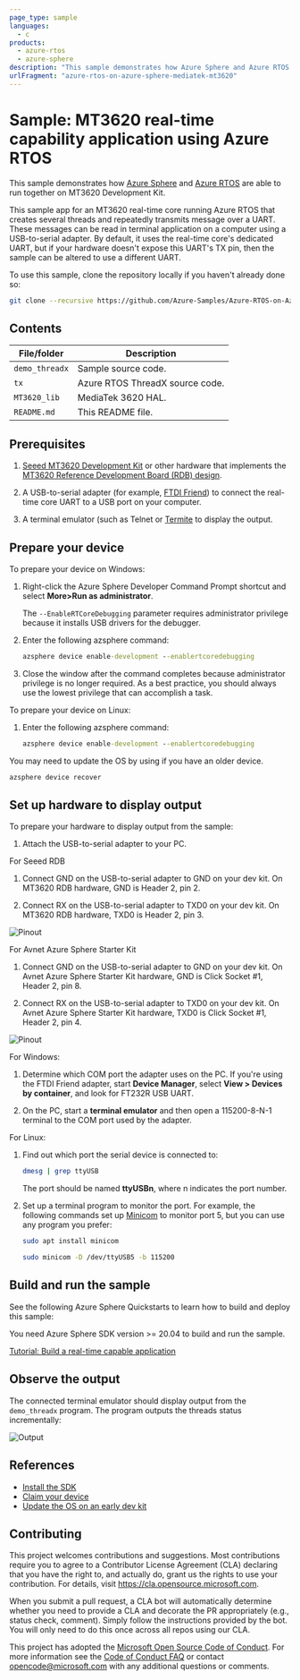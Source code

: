 ```yaml
---
page_type: sample
languages:
  - c
products:
  - azure-rtos
  - azure-sphere
description: "This sample demonstrates how Azure Sphere and Azure RTOS are able to run together on MT3620 Development Kit."
urlFragment: "azure-rtos-on-azure-sphere-mediatek-mt3620"
---
```


# Sample: MT3620 real-time capability application using Azure RTOS

This sample demonstrates how [Azure Sphere](https://azure.com/sphere) and [Azure RTOS](https://azure.com/rtos) are able to run together on MT3620 Development Kit.

This sample app for an MT3620 real-time core running Azure RTOS that creates several threads and repeatedly transmits message over a UART. These messages can be read in terminal application on a computer using a USB-to-serial adapter. By default, it uses the real-time core's dedicated UART, but if your hardware doesn't expose this UART's TX pin, then the sample can be altered to use a different UART.

To use this sample, clone the repository locally if you haven't already done so:

```bash
git clone --recursive https://github.com/Azure-Samples/Azure-RTOS-on-Azure-Sphere-Mediatek-MT3620
```

## Contents

| File/folder    | Description                     |
| -------------- | ------------------------------- |
| `demo_threadx` | Sample source code.             |
| `tx`           | Azure RTOS ThreadX source code. |
| `MT3620_lib`   | MediaTek 3620 HAL.              |
| `README.md`    | This README file.               |

## Prerequisites

1. [Seeed MT3620 Development Kit](https://aka.ms/azurespheredevkits) or other hardware that implements the [MT3620 Reference Development Board (RDB) design](https://docs.microsoft.com/azure-sphere/hardware/mt3620-reference-board-design).

1. A USB-to-serial adapter (for example, [FTDI Friend](https://www.digikey.com/catalog/en/partgroup/ftdi-friend/60311)) to connect the real-time core UART to a USB port on your computer.

1. A terminal emulator (such as Telnet or [Termite](https://www.compuphase.com/software_termite.htm) to display the output.

## Prepare your device

To prepare your device on Windows:

1. Right-click the Azure Sphere Developer Command Prompt shortcut and select **More>Run as administrator**.

   The `--EnableRTCoreDebugging` parameter requires administrator privilege because it installs USB drivers for the debugger.

1. Enter the following azsphere command:

   ```cmd
   azsphere device enable-development --enablertcoredebugging
   ```

1. Close the window after the command completes because administrator privilege is no longer required. As a best practice, you should always use the lowest privilege that can accomplish a task.

To prepare your device on Linux:

1. Enter the following azsphere command:

   ```cmd
   azsphere device enable-development --enablertcoredebugging
   ```

You may need to update the OS by using if you have an older device.

```cmd
azsphere device recover
```

## Set up hardware to display output

To prepare your hardware to display output from the sample:

1. Attach the USB-to-serial adapter to your PC.

For Seeed RDB

1. Connect GND on the USB-to-serial adapter to GND on your dev kit. On MT3620 RDB hardware, GND is Header 2, pin 2.

1. Connect RX on the USB-to-serial adapter to TXD0 on your dev kit. On MT3620 RDB hardware, TXD0 is Header 2, pin 3.

![Pinout](./docs/image/mt3620-rdb-headers.png)

For Avnet Azure Sphere Starter Kit

1. Connect GND on the USB-to-serial adapter to GND on your dev kit. On Avnet Azure Sphere Starter Kit hardware, GND is Click Socket #1, Header 2, pin 8.

1. Connect RX on the USB-to-serial adapter to TXD0 on your dev kit. On Avnet Azure Sphere Starter Kit hardware, TXD0 is Click Socket #1, Header 2, pin 4.

![Pinout](./docs/image/avnet-mt3620-sk-IUS0.png)

For Windows:

1. Determine which COM port the adapter uses on the PC. If you're using the FTDI Friend adapter, start **Device Manager**, select **View > Devices by container**, and look for FT232R USB UART.

1. On the PC, start a **terminal emulator** and then open a 115200-8-N-1 terminal to the COM port used by the adapter.

For Linux:

1. Find out which port the serial device is connected to:

   ```bash
   dmesg | grep ttyUSB
   ```

   The port should be named **ttyUSBn**, where n indicates the port number.

1. Set up a terminal program to monitor the port. For example, the following commands set up [Minicom](https://help.ubuntu.com/community/Minicom) to monitor port 5, but you can use any program you prefer:

   ```bash
   sudo apt install minicom

   sudo minicom -D /dev/ttyUSB5 -b 115200
   ```

## Build and run the sample

See the following Azure Sphere Quickstarts to learn how to build and deploy this sample:

You need Azure Sphere SDK version >= 20.04 to build and run the sample.

[Tutorial: Build a real-time capable application](https://docs.microsoft.com/azure-sphere/install/qs-real-time-application?tabs=windows&pivots=visual-studio)

## Observe the output

The connected terminal emulator should display output from the `demo_threadx` program. The program outputs the threads status incrementally:

![Output](./docs/image/threadx-counter.png)

## References

- [Install the SDK](https://docs.microsoft.com/azure-sphere/install/overview)
- [Claim your device](https://docs.microsoft.com/azure-sphere/install/claim-device)
- [Update the OS on an early dev kit](https://docs.microsoft.com/azure-sphere/resources/update-old-seeed-os)

## Contributing

This project welcomes contributions and suggestions. Most contributions require you to agree to a
Contributor License Agreement (CLA) declaring that you have the right to, and actually do, grant us
the rights to use your contribution. For details, visit https://cla.opensource.microsoft.com.

When you submit a pull request, a CLA bot will automatically determine whether you need to provide
a CLA and decorate the PR appropriately (e.g., status check, comment). Simply follow the instructions
provided by the bot. You will only need to do this once across all repos using our CLA.

This project has adopted the [Microsoft Open Source Code of Conduct](https://opensource.microsoft.com/codeofconduct/).
For more information see the [Code of Conduct FAQ](https://opensource.microsoft.com/codeofconduct/faq/) or
contact [opencode@microsoft.com](mailto:opencode@microsoft.com) with any additional questions or comments.
